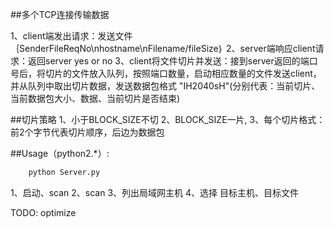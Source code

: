 ##多个TCP连接传输数据

1、client端发出请求：发送文件｛SenderFileReqNo\nhostname\nFilename/fileSize｝
2、server端响应client请求：返回server yes or no
3、client将文件切片并发送：接到server返回的端口号后，将切片的文件放入队列，按照端口数量，启动相应数量的文件发送client，并从队列中取出切片数据，发送数据包格式 "IH2040sH"(分别代表：当前切片、当前数据包大小、数据、当前切片是否结束)


##切片策略
 1、小于BLOCK_SIZE不切
 2、BLOCK_SIZE一片,
 3、每个切片格式：前2个字节代表切片顺序，后边为数据包


##Usage（python2.*）:

```sh
	python Server.py
```

 1、启动、scan
 2、scan
 3、列出局域网主机
 4、选择 目标主机、目标文件

TODO: optimize